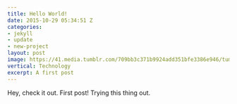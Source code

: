 ```yaml
---
title: Hello World!
date: 2015-10-29 05:34:51 Z
categories:
- jekyll
- update
- new-project
layout: post
image: https://41.media.tumblr.com/709bb3c371b9924add351bfe3386e946/tumblr_nxdq8uFdx81qzocgko1_1280.jpg
vertical: Technology
excerpt: A first post
---
```


Hey, check it out. First post! Trying this thing out.


